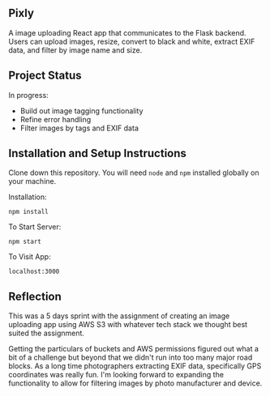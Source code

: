 ## Pixly

A image uploading React app that communicates to the Flask backend. Users can upload images, resize, convert to black and white, extract EXIF data, and filter by image name and size.

## Project Status
In progress:
- Build out image tagging functionality
- Refine error handling
- Filter images by tags and EXIF data

## Installation and Setup Instructions

Clone down this repository. You will need `node` and `npm` installed globally on your machine.

Installation:

`npm install`

To Start Server:

`npm start`

To Visit App:

`localhost:3000`

## Reflection

This was a 5 days sprint with the assignment of creating an image uploading app using AWS S3 with whatever tech stack we thought best suited the assignment.

Getting the particulars of buckets and AWS permissions figured out what a bit of a challenge but beyond that we didn't run into too many major road blocks. As a long time photographers extracting EXIF data, specifically GPS coordinates was really fun. I'm looking forward to expanding the functionality to allow for filtering images by photo manufacturer and device.
